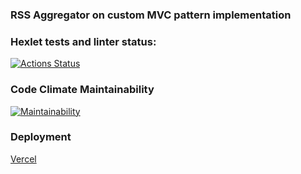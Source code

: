 ### RSS Aggregator on custom MVC pattern implementation

### Hexlet tests and linter status:
[![Actions Status](https://github.com/vladislav1923/frontend-project-11/actions/workflows/hexlet-check.yml/badge.svg)](https://github.com/vladislav1923/frontend-project-11/actions)

### Code Climate Maintainability
[![Maintainability](https://api.codeclimate.com/v1/badges/1e7646f7ed036d7bea4e/maintainability)](https://codeclimate.com/github/vladislav1923/frontend-project-11/maintainability)

### Deployment
[Vercel](https://frontend-project-11-six-beta.vercel.app/)
